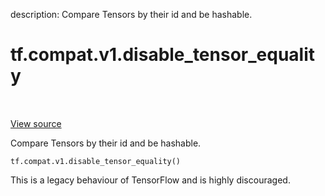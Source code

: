 description: Compare Tensors by their id and be hashable.

<div itemscope itemtype="http://developers.google.com/ReferenceObject">
<meta itemprop="name" content="tf.compat.v1.disable_tensor_equality" />
<meta itemprop="path" content="Stable" />
</div>

# tf.compat.v1.disable_tensor_equality

<!-- Insert buttons and diff -->

<table class="tfo-notebook-buttons tfo-api nocontent" align="left">

</table>

<a target="_blank" class="external" href="/code/stable/tensorflow/python/framework/ops.py">View source</a>



Compare Tensors by their id and be hashable.

<pre class="devsite-click-to-copy prettyprint lang-py tfo-signature-link">
<code>tf.compat.v1.disable_tensor_equality()
</code></pre>



<!-- Placeholder for "Used in" -->

This is a legacy behaviour of TensorFlow and is highly discouraged.